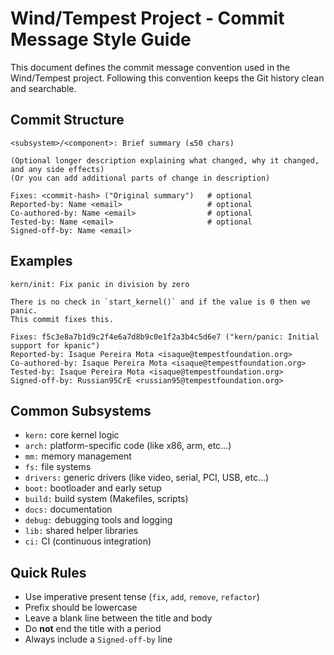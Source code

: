 # Wind/Tempest Project - Commit Message Style Guide

This document defines the commit message convention used in the Wind/Tempest project. Following this convention keeps the Git history clean and searchable.

## Commit Structure

```
<subsystem>/<component>: Brief summary (≤50 chars)

(Optional longer description explaining what changed, why it changed, and any side effects)
(Or you can add additional parts of change in description)

Fixes: <commit-hash> ("Original summary")   # optional
Reported-by: Name <email>                   # optional
Co-authored-by: Name <email>                # optional
Tested-by: Name <email>                     # optional
Signed-off-by: Name <email>
```

## Examples

```
kern/init: Fix panic in division by zero

There is no check in `start_kernel()` and if the value is 0 then we panic.
This commit fixes this.

Fixes: f5c3e8a7b1d9c2f4e6a7d8b9c0e1f2a3b4c5d6e7 ("kern/panic: Initial support for kpanic")
Reported-by: Isaque Pereira Mota <isaque@tempestfoundation.org>
Co-authored-by: Isaque Pereira Mota <isaque@tempestfoundation.org>
Tested-by: Isaque Pereira Mota <isaque@tempestfoundation.org>
Signed-off-by: Russian95CrE <russian95@tempestfoundation.org>
```

## Common Subsystems

- `kern:` core kernel logic
- `arch:` platform-specific code (like x86, arm, etc...)
- `mm:` memory management
- `fs:` file systems
- `drivers:` generic drivers (like video, serial, PCI, USB, etc...)
- `boot:` bootloader and early setup
- `build:` build system (Makefiles, scripts)
- `docs:` documentation
- `debug:` debugging tools and logging
- `lib:` shared helper libraries
- `ci:` CI (continuous integration)

## Quick Rules

- Use imperative present tense (`fix`, `add`, `remove`, `refactor`)
- Prefix should be lowercase
- Leave a blank line between the title and body
- Do **not** end the title with a period
- Always include a `Signed-off-by` line
